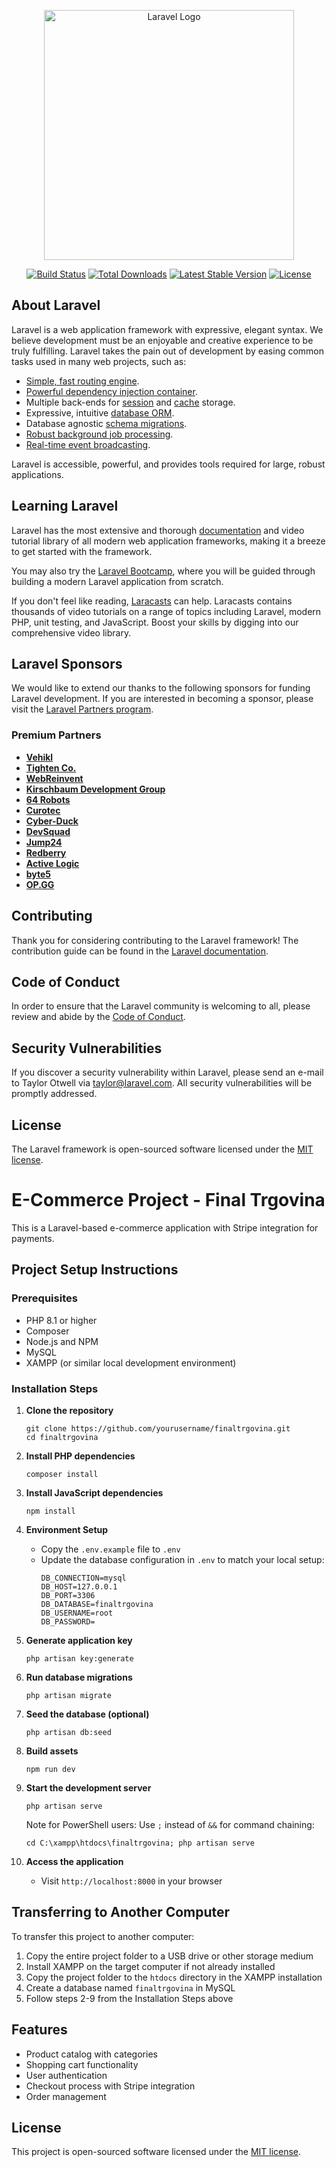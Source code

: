 <p align="center"><a href="https://laravel.com" target="_blank"><img src="https://raw.githubusercontent.com/laravel/art/master/logo-lockup/5%20SVG/2%20CMYK/1%20Full%20Color/laravel-logolockup-cmyk-red.svg" width="400" alt="Laravel Logo"></a></p>

<p align="center">
<a href="https://github.com/laravel/framework/actions"><img src="https://github.com/laravel/framework/workflows/tests/badge.svg" alt="Build Status"></a>
<a href="https://packagist.org/packages/laravel/framework"><img src="https://img.shields.io/packagist/dt/laravel/framework" alt="Total Downloads"></a>
<a href="https://packagist.org/packages/laravel/framework"><img src="https://img.shields.io/packagist/v/laravel/framework" alt="Latest Stable Version"></a>
<a href="https://packagist.org/packages/laravel/framework"><img src="https://img.shields.io/packagist/l/laravel/framework" alt="License"></a>
</p>

## About Laravel

Laravel is a web application framework with expressive, elegant syntax. We believe development must be an enjoyable and creative experience to be truly fulfilling. Laravel takes the pain out of development by easing common tasks used in many web projects, such as:

- [Simple, fast routing engine](https://laravel.com/docs/routing).
- [Powerful dependency injection container](https://laravel.com/docs/container).
- Multiple back-ends for [session](https://laravel.com/docs/session) and [cache](https://laravel.com/docs/cache) storage.
- Expressive, intuitive [database ORM](https://laravel.com/docs/eloquent).
- Database agnostic [schema migrations](https://laravel.com/docs/migrations).
- [Robust background job processing](https://laravel.com/docs/queues).
- [Real-time event broadcasting](https://laravel.com/docs/broadcasting).

Laravel is accessible, powerful, and provides tools required for large, robust applications.

## Learning Laravel

Laravel has the most extensive and thorough [documentation](https://laravel.com/docs) and video tutorial library of all modern web application frameworks, making it a breeze to get started with the framework.

You may also try the [Laravel Bootcamp](https://bootcamp.laravel.com), where you will be guided through building a modern Laravel application from scratch.

If you don't feel like reading, [Laracasts](https://laracasts.com) can help. Laracasts contains thousands of video tutorials on a range of topics including Laravel, modern PHP, unit testing, and JavaScript. Boost your skills by digging into our comprehensive video library.

## Laravel Sponsors

We would like to extend our thanks to the following sponsors for funding Laravel development. If you are interested in becoming a sponsor, please visit the [Laravel Partners program](https://partners.laravel.com).

### Premium Partners

- **[Vehikl](https://vehikl.com/)**
- **[Tighten Co.](https://tighten.co)**
- **[WebReinvent](https://webreinvent.com/)**
- **[Kirschbaum Development Group](https://kirschbaumdevelopment.com)**
- **[64 Robots](https://64robots.com)**
- **[Curotec](https://www.curotec.com/services/technologies/laravel/)**
- **[Cyber-Duck](https://cyber-duck.co.uk)**
- **[DevSquad](https://devsquad.com/hire-laravel-developers)**
- **[Jump24](https://jump24.co.uk)**
- **[Redberry](https://redberry.international/laravel/)**
- **[Active Logic](https://activelogic.com)**
- **[byte5](https://byte5.de)**
- **[OP.GG](https://op.gg)**

## Contributing

Thank you for considering contributing to the Laravel framework! The contribution guide can be found in the [Laravel documentation](https://laravel.com/docs/contributions).

## Code of Conduct

In order to ensure that the Laravel community is welcoming to all, please review and abide by the [Code of Conduct](https://laravel.com/docs/contributions#code-of-conduct).

## Security Vulnerabilities

If you discover a security vulnerability within Laravel, please send an e-mail to Taylor Otwell via [taylor@laravel.com](mailto:taylor@laravel.com). All security vulnerabilities will be promptly addressed.

## License

The Laravel framework is open-sourced software licensed under the [MIT license](https://opensource.org/licenses/MIT).

# E-Commerce Project - Final Trgovina

This is a Laravel-based e-commerce application with Stripe integration for payments.

## Project Setup Instructions

### Prerequisites
- PHP 8.1 or higher
- Composer
- Node.js and NPM
- MySQL
- XAMPP (or similar local development environment)

### Installation Steps

1. **Clone the repository**
   ```
   git clone https://github.com/yourusername/finaltrgovina.git
   cd finaltrgovina
   ```

2. **Install PHP dependencies**
   ```
   composer install
   ```

3. **Install JavaScript dependencies**
   ```
   npm install
   ```

4. **Environment Setup**
   - Copy the `.env.example` file to `.env`
   - Update the database configuration in `.env` to match your local setup:
     ```
     DB_CONNECTION=mysql
     DB_HOST=127.0.0.1
     DB_PORT=3306
     DB_DATABASE=finaltrgovina
     DB_USERNAME=root
     DB_PASSWORD=
     ```

5. **Generate application key**
   ```
   php artisan key:generate
   ```

6. **Run database migrations**
   ```
   php artisan migrate
   ```

7. **Seed the database (optional)**
   ```
   php artisan db:seed
   ```

8. **Build assets**
   ```
   npm run dev
   ```

9. **Start the development server**
   ```
   php artisan serve
   ```
   
   Note for PowerShell users: Use `;` instead of `&&` for command chaining:
   ```
   cd C:\xampp\htdocs\finaltrgovina; php artisan serve
   ```

10. **Access the application**
    - Visit `http://localhost:8000` in your browser

## Transferring to Another Computer

To transfer this project to another computer:

1. Copy the entire project folder to a USB drive or other storage medium
2. Install XAMPP on the target computer if not already installed
3. Copy the project folder to the `htdocs` directory in the XAMPP installation
4. Create a database named `finaltrgovina` in MySQL
5. Follow steps 2-9 from the Installation Steps above

## Features

- Product catalog with categories
- Shopping cart functionality
- User authentication
- Checkout process with Stripe integration
- Order management

## License

This project is open-sourced software licensed under the [MIT license](https://opensource.org/licenses/MIT).
